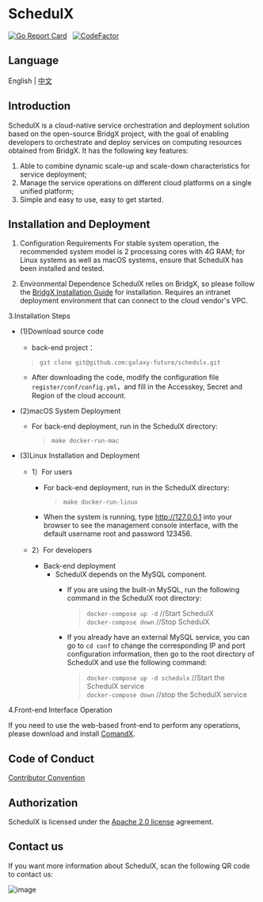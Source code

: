 # **SchedulX**
[![Go Report Card](https://goreportcard.com/badge/github.com/galaxy-future/BridgX)](https://goreportcard.com/report/github.com/galaxy-future/BridgX) &nbsp;
[![CodeFactor](https://www.codefactor.io/repository/github/galaxy-future/bridgx/badge)](https://www.codefactor.io/repository/github/galaxy-future/bridgx)


Language
----

English | [中文](https://github.com/galaxy-future/schedulx/blob/master/docs/CH-README.md)

Introduction
-----

SchedulX is a cloud-native service orchestration and deployment solution based on the open-source BridgX project, with the goal of enabling developers to orchestrate and deploy services on computing resources obtained from BridgX.
It has the following key features:
1. Able to combine dynamic scale-up and scale-down characteristics for service deployment;
2. Manage the service operations on different cloud platforms on a single unified platform;
3. Simple and easy to use, easy to get started.



Installation and Deployment
--------
1. Configuration Requirements
For stable system operation, the recommended system model is 2 processing cores with 4G RAM; for Linux systems as well as macOS systems, ensure that SchedulX has been installed and tested.

2. Environmental Dependence
SchedulX relies on BridgX, so please follow the [BridgX Installation Guide](https://github.com/galaxy-future/bridgx/blob/dev/docs/EN-README.md) for installation. Requires an intranet deployment environment that can connect to the cloud vendor's VPC.



3.Installation Steps

* (1)Download source code
  - back-end project：
  > `git clone git@github.com:galaxy-future/schedulx.git`
  - After downloading the code, modify the configuration file `register/conf/config.yml`，and fill in the Accesskey, Secret and Region of the cloud account.

* (2)macOS System Deployment
  - For back-end deployment, run in the SchedulX directory:
    > `make docker-run-mac`

* (3)Linux Installation and Deployment
  - 1）For users
    - For back-end deployment, run in the SchedulX directory:
      > `make docker-run-linux`
    - When the system is running, type http://127.0.0.1 into your browser to see the management console interface, with the default username root and password 123456.


  - 2）For developers
    - Back-end deployment
      - SchedulX depends on the MySQL component.
           - If you are using the built-in MySQL, run the following command in the SchedulX root directory:
             > `docker-compose up -d`    //Start SchedulX <br>
             > `docker-compose down`    //Stop SchedulX  <br>
           - If you already have an external MySQL service, you can go to `cd conf` to change the corresponding IP and port configuration information, then go to the root directory of SchedulX and use the following command:

             > `docker-compose up -d schedulx`   //Start the SchedulX service <br>
             > `docker-compose down`     //stop the SchedulX service

4.Front-end Interface Operation

If you need to use the web-based front-end to perform any operations, please download and install [ComandX](https://github.com/galaxy-future/comandx/blob/main/docs/EN-README.md).

Code of Conduct
------
[Contributor Convention](https://github.com/galaxy-future/schedulx/blob/master/CODE_OF_CONDUCT.md)

Authorization
-----
SchedulX is licensed under the [Apache 2.0 license](https://github.com/galaxy-future/schedulx/blob/master/README.md) agreement.

Contact us
-----
If you want more information about SchedulX, scan the following QR code to contact us:

![image](https://user-images.githubusercontent.com/102009012/163557380-5540f01e-bb77-45e0-a55c-d463fe74bf23.png)
